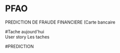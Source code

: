 # PFAO
PREDICTION DE FRAUDE FINANCIERE (Carte bancaire 

#Tache aujourd'hui  
User story 
Les taches 

#PREDICTION 

